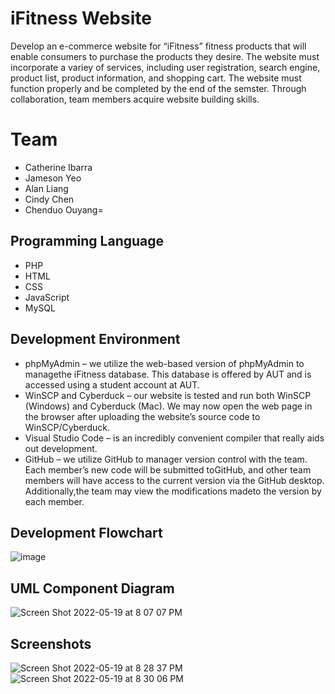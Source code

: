 # iFitness Website
Develop an e-commerce website for “iFitness” fitness products that will enable consumers to purchase the products they desire. The website must incorporate a variey of services, including user registration, search engine, product list, product information, and shopping cart. The website must function properly and be completed by the end of the semster. Through collaboration, team members acquire website building skills.

# Team
* Catherine Ibarra
* Jameson Yeo
* Alan Liang
* Cindy Chen
* Chenduo Ouyang=

## Programming Language
* PHP
* HTML
* CSS
* JavaScript
* MySQL

## Development Environment
* phpMyAdmin – we utilize the web-based version of phpMyAdmin to managethe iFitness database. This database is offered by AUT and is accessed using a student account at AUT.
* WinSCP and Cyberduck – our website is tested and run both WinSCP (Windows) and Cyberduck (Mac). We may now open the web page in the browser after uploading the website’s source code to WinSCP/Cyberduck.
* Visual Studio Code – is an incredibly convenient compiler that really aids out development.
* GitHub – we utilize GitHub to manager version control with the team. Each member’s new code will be submitted toGitHub, and other team members will have access to the current version via the GitHub desktop. Additionally,the team may view the modifications madeto the version by each member.

## Development Flowchart
![image](https://user-images.githubusercontent.com/83699439/169243096-9e693c85-b033-42ff-a87e-944b75fb1a5d.png)

## UML Component Diagram
![Screen Shot 2022-05-19 at 8 07 07 PM](https://user-images.githubusercontent.com/83699439/169244632-c60457ab-4c0d-4230-9ace-a64e5b655060.png)

## Screenshots
![Screen Shot 2022-05-19 at 8 28 37 PM](https://user-images.githubusercontent.com/83699439/169249038-2b6bb15e-7feb-4508-84bf-d06a5a7581c0.png)
![Screen Shot 2022-05-19 at 8 30 06 PM](https://user-images.githubusercontent.com/83699439/169249347-a821f51f-90f3-4e2a-bc93-81b77e372b7e.png)
